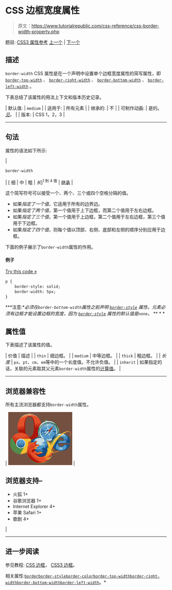 # CSS 边框宽度属性

> 原文：<https://www.tutorialrepublic.com/css-reference/css-border-width-property.php>

题目: [CSS3 属性参考](css3-properties.php) [上一个](css-border-top-width-property.php) | [下一个](css-bottom-property.php)

## 描述

`border-width` CSS 属性是在一个声明中设置单个边框宽度属性的简写属性，即 [`border-top-width`](css-border-top-width-property.php) 、 [`border-right-width`](css-border-right-width-property.php) 、 [`border-bottom-width`](css-border-bottom-width-property.php) 、 [`border-left-width`](css-border-left-width-property.php) 。

下表总结了该属性的用法上下文和版本历史记录。

| 默认值: | `medium` |
| 适用于: | 所有元素 |
| 继承的: | 不 |
| 可制作动画: | 是的。 [*见*](css-animatable-properties.php)*。* |
| 版本: | CSS 1，2，3 |

* * *

## 句法

属性的语法如下所示:

| 

```
border-width
```

 | [ 细 &#124; 中 &#124; 粗 &#124; *长*]<sup>1 到 4 值</sup> &#124; [继承](../definitions.php#inherit) |

这个简写符号可以接受一个、两个、三个或四个空格分隔的值。

*   如果*指定了一个值*，它适用于所有的边界边。
*   如果*指定了两个值*，第一个值用于上下边框，而第二个值用于左右边框。
*   如果*指定了三个值*，第一个值用于上边框，第二个值用于左右边框，第三个值用于下边框。
*   如果*指定了四个值*，则每个值以顶部、右侧、底部和左侧的顺序分别应用于边框。

下面的例子展示了`border-width`属性的作用。

#### 例子

[Try this code »](../codelab.php?topic=css&file=border-width-property "Try this code using online Editor")

```
p {
    border-style: solid;
    border-width: 5px;
}
```

 ***注意:**必须在`border-bottom-width`属性之前声明 [`border-style`](css-border-style-property.php) 属性。元素必须有边框才能设置边框的宽度，因为 [`border-style`](css-border-style-property.php) 属性的默认值是`none`。*  ** * *

## 属性值

下表描述了该属性的值。

| 价值 | 描述 |
| `thin` | 细边框。 |
| `medium` | 中等边框。 |
| `thick` | 粗边框。 |
| *长度* | `px`、`pt`、`cm`、`em`等中的一个长度值。不允许负值。 |
| `inherit` | 如果指定的话，关联的元素取其父元素`border-width`属性的[计算值](../definitions.php#computed-value)。 |

* * *

## 浏览器兼容性

所有主流浏览器都支持`border-width`属性。

| ![Browsers Icon](img/e9331123c77668c1832e541c2fca1002.png) | 

## 浏览器支持–

*   火狐 1+
*   谷歌浏览器 1+
*   Internet Explorer 4+
*   苹果 Safari 1+
*   歌剧 4+

 |

* * *

## 进一步阅读

参见教程: [CSS 边框](../css-tutorial/css-border.php)， [CSS3 边框](../css-tutorial/css3-border.php)。

相关属性:[`border`](css-border-property.php)[`border-style`](css-border-style-property.php)[`border-color`](css-border-color-property.php)[`border-top-width`](css-border-top-width-property.php)[`border-right-width`](css-border-right-width-property.php)[`border-bottom-width`](css-border-bottom-width-property.php)[`border-left-width`](css-border-left-width-property.php)。*